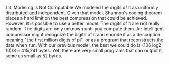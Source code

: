 1.3. Modeling is Not Computable
We modeled the digits of π as uniformly distributed and independent. Given that model, Shannon's coding theorem places a hard limit on the best compression that could be achieved. However, it is possible to use a better model. The digits of π are not really random. The digits are only unknown until you compute them. An intelligent compressor might recognize the digits of π and encode it as a description meaning "the first million digits of pi", or as a program that reconstructs the data when run. With our previous model, the best we could do is (106 log2 10)/8 ≈ 415,241 bytes. Yet, there are very small programs that can output π, some as small as 52 bytes.